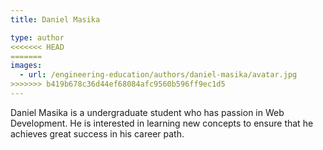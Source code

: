 ```yaml
---
title: Daniel Masika

type: author
<<<<<<< HEAD
=======
images:
  - url: /engineering-education/authors/daniel-masika/avatar.jpg 
>>>>>>> b419b678c36d44ef68084afc9560b596ff9ec1d5
---
```

Daniel Masika is a undergraduate student who has passion in Web Development. He is interested in learning new concepts to ensure that he achieves great success in his career path.
